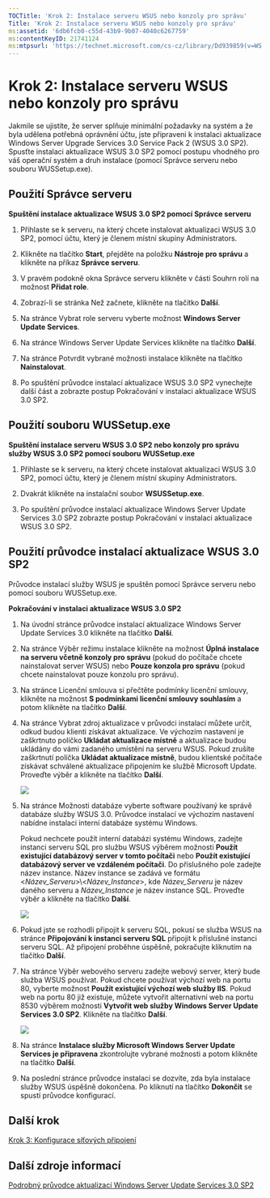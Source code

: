 ```yaml
---
TOCTitle: 'Krok 2: Instalace serveru WSUS nebo konzoly pro správu'
Title: 'Krok 2: Instalace serveru WSUS nebo konzoly pro správu'
ms:assetid: '6db6fcb0-c55d-43b9-9b07-4040c6267759'
ms:contentKeyID: 21741124
ms:mtpsurl: 'https://technet.microsoft.com/cs-cz/library/Dd939859(v=WS.10)'
---
```


Krok 2: Instalace serveru WSUS nebo konzoly pro správu
======================================================

Jakmile se ujistíte, že server splňuje minimální požadavky na systém a že byla udělena potřebná oprávnění účtu, jste připraveni k instalaci aktualizace Windows Server Upgrade Services 3.0 Service Pack 2 (WSUS 3.0 SP2). Spusťte instalaci aktualizace WSUS 3.0 SP2 pomocí postupu vhodného pro váš operační systém a druh instalace (pomocí Správce serveru nebo souboru WUSSetup.exe).

Použití Správce serveru
-----------------------

**Spuštění instalace aktualizace WSUS 3.0 SP2 pomocí Správce serveru**
1.  Přihlaste se k serveru, na který chcete instalovat aktualizaci WSUS 3.0 SP2, pomocí účtu, který je členem místní skupiny Administrators.

2.  Klikněte na tlačítko **Start**, přejděte na položku **Nástroje pro správu** a klikněte na příkaz **Správce serveru**.

3.  V pravém podokně okna Správce serveru klikněte v části Souhrn rolí na možnost **Přidat role**.

4.  Zobrazí-li se stránka Než začnete, klikněte na tlačítko **Další**.

5.  Na stránce Vybrat role serveru vyberte možnost **Windows Server Update Services**.

6.  Na stránce Windows Server Update Services klikněte na tlačítko **Další**.

7.  Na stránce Potvrdit vybrané možnosti instalace klikněte na tlačítko **Nainstalovat**.

8.  Po spuštění průvodce instalací aktualizace WSUS 3.0 SP2 vynechejte další část a zobrazte postup Pokračování v instalaci aktualizace WSUS 3.0 SP2.

Použití souboru WUSSetup.exe
----------------------------

**Spuštění instalace serveru WSUS 3.0 SP2 nebo konzoly pro správu služby WSUS 3.0 SP2 pomocí souboru WUSSetup.exe**
1.  Přihlaste se k serveru, na který chcete instalovat aktualizaci WSUS 3.0 SP2, pomocí účtu, který je členem místní skupiny Administrators.

2.  Dvakrát klikněte na instalační soubor **WSUSSetup.exe**.

3.  Po spuštění průvodce instalací aktualizace Windows Server Update Services 3.0 SP2 zobrazte postup Pokračování v instalaci aktualizace WSUS 3.0 SP2.

Použití průvodce instalací aktualizace WSUS 3.0 SP2
---------------------------------------------------

Průvodce instalací služby WSUS je spuštěn pomocí Správce serveru nebo pomocí souboru WUSSetup.exe.

**Pokračování v instalaci aktualizace WSUS 3.0 SP2**
1.  Na úvodní stránce průvodce instalací aktualizace Windows Server Update Services 3.0 klikněte na tlačítko **Další**.

2.  Na stránce Výběr režimu instalace klikněte na možnost **Úplná instalace na serveru včetně konzoly pro správu** (pokud do počítače chcete nainstalovat server WSUS) nebo **Pouze konzola pro správu** (pokud chcete nainstalovat pouze konzolu pro správu).

3.  Na stránce Licenční smlouva si přečtěte podmínky licenční smlouvy, klikněte na možnost **S podmínkami licenční smlouvy souhlasím** a potom klikněte na tlačítko **Další**.

4.  Na stránce Vybrat zdroj aktualizace v průvodci instalací můžete určit, odkud budou klienti získávat aktualizace. Ve výchozím nastavení je zaškrtnuto políčko **Ukládat aktualizace místně** a aktualizace budou ukládány do vámi zadaného umístění na serveru WSUS. Pokud zrušíte zaškrtnutí políčka **Ukládat aktualizace místně**, budou klientské počítače získávat schválené aktualizace připojením ke službě Microsoft Update. Proveďte výběr a klikněte na tlačítko **Další**.

	![](https://i-technet.sec.s-msft.com/dynimg/IC302547.jpeg)

5.  Na stránce Možnosti databáze vyberte software používaný ke správě databáze služby WSUS 3.0. Průvodce instalací ve výchozím nastavení nabídne instalaci interní databáze systému Windows.

    Pokud nechcete použít interní databázi systému Windows, zadejte instanci serveru SQL pro službu WSUS výběrem možnosti **Použít existující databázový server v tomto počítači** nebo **Použít existující databázový server ve vzdáleném počítači**. Do příslušného pole zadejte název instance. Název instance se zadává ve formátu &lt;*Název\_Serveru*&gt;\\&lt;*Název\_Instance*&gt;, kde *Název\_Serveru* je název daného serveru a *Název\_Instance* je název instance SQL. Proveďte výběr a klikněte na tlačítko **Další**.
	
	![](https://i-technet.sec.s-msft.com/dynimg/IC302548.jpeg)

6.  Pokud jste se rozhodli připojit k serveru SQL, pokusí se služba WSUS na stránce **Připojování k instanci serveru SQL** připojit k příslušné instanci serveru SQL. Až připojení proběhne úspěšně, pokračujte kliknutím na tlačítko **Další**.

7.  Na stránce Výběr webového serveru zadejte webový server, který bude služba WSUS používat. Pokud chcete používat výchozí web na portu 80, vyberte možnost **Použít existující výchozí web služby IIS**. Pokud web na portu 80 již existuje, můžete vytvořit alternativní web na portu 8530 výběrem možnosti **Vytvořit web služby Windows Server Update Services 3.0 SP2**. Klikněte na tlačítko **Další**.
	
	![](https://i-technet.sec.s-msft.com/dynimg/IC302549.jpeg)

8.  Na stránce **Instalace služby Microsoft Windows Server Update Services je připravena** zkontrolujte vybrané možnosti a potom klikněte na tlačítko **Další**.

9.  Na poslední stránce průvodce instalací se dozvíte, zda byla instalace služby WSUS úspěšně dokončena. Po kliknutí na tlačítko **Dokončit** se spustí průvodce konfigurací.

Další krok
----------

[Krok 3: Konfigurace síťových připojení](https://technet.microsoft.com/42a144c5-f08e-4a6e-b360-47ddea77bd24)

Další zdroje informací
----------------------

[Podrobný průvodce aktualizací Windows Server Update Services 3.0 SP2](https://technet.microsoft.com/4b504edc-93b3-45b0-a7e8-d0107f1a4442)
